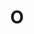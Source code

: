 ---
layout: post
title:  "O"
image: 'assets/images/project36/o.jpg'
tags: ["Project 36", "Illustrations", "Art", "Calligraphy"]
category: 'Project 36'
---